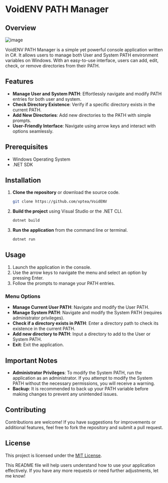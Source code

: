 
# VoidENV PATH Manager 

## Overview
![image](https://github.com/user-attachments/assets/b0a23042-5cdc-47f4-881f-6a6acdf9c45e)

VoidENV PATH Manager is a simple yet powerful console application written in C#. It allows users to manage both User and System PATH environment variables on Windows. With an easy-to-use interface, users can add, edit, check, or remove directories from their PATH.

## Features

- **Manage User and System PATH**: Effortlessly navigate and modify PATH entries for both user and system.
- **Check Directory Existence**: Verify if a specific directory exists in the current PATH.
- **Add New Directories**: Add new directories to the PATH with simple prompts.
- **User-Friendly Interface**: Navigate using arrow keys and interact with options seamlessly.

## Prerequisites

- Windows Operating System
- .NET SDK
  
## Installation

1. **Clone the repository** or download the source code.
   
   ```bash
   git clone https://github.com/xptea/VoidENV
   ```

2. **Build the project** using Visual Studio or the .NET CLI.

   ```bash
   dotnet build
   ```

3. **Run the application** from the command line or terminal.

   ```bash
   dotnet run


## Usage

1. Launch the application in the console.
2. Use the arrow keys to navigate the menu and select an option by pressing Enter.
3. Follow the prompts to manage your PATH entries.

### Menu Options

- **Manage Current User PATH**: Navigate and modify the User PATH.
- **Manage System PATH**: Navigate and modify the System PATH (requires administrator privileges).
- **Check if a directory exists in PATH**: Enter a directory path to check its existence in the current PATH.
- **Add new directory to PATH**: Input a directory to add to the User or System PATH.
- **Exit**: Exit the application.

## Important Notes

- **Administrator Privileges**: To modify the System PATH, run the application as an administrator. If you attempt to modify the System PATH without the necessary permissions, you will receive a warning.
- **Backup**: It is recommended to back up your PATH variable before making changes to prevent any unintended issues.

## Contributing

Contributions are welcome! If you have suggestions for improvements or additional features, feel free to fork the repository and submit a pull request.

## License

This project is licensed under the [MIT License](LICENSE).


This README file will help users understand how to use your application effectively. If you have any more requests or need further adjustments, let me know!
